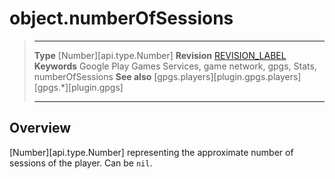 # object.numberOfSessions

> --------------------- ------------------------------------------------------------------------------------------
> __Type__              [Number][api.type.Number]
> __Revision__          [REVISION_LABEL](REVISION_URL)
> __Keywords__          Google Play Games Services, game network, gpgs, Stats, numberOfSessions
> __See also__          [gpgs.players][plugin.gpgs.players]
>                       [gpgs.*][plugin.gpgs]
> --------------------- ------------------------------------------------------------------------------------------

## Overview

[Number][api.type.Number] representing the approximate number of sessions of the player. Can be `nil`.